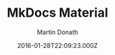 ---
title: MkDocs Material
github: https://github.com/squidfunk/mkdocs-material
demo: https://squidfunk.github.io/mkdocs-material/
author: Martin Donath
ssg:
  - MkDocs
cms:
  - Markdown
date: 2016-01-28T22:09:23.000Z
description: A Material Design theme for MkDocs
draft: true
publish_date: '2016-01-28T22:09:23Z'
update_date: '2022-08-15T14:25:37Z'
github_star: 10766
github_fork: 2427
---